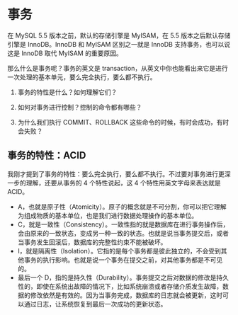 # 事务



在 MySQL 5.5 版本之前，默认的存储引擎是 MyISAM，在 5.5 版本之后默认存储引擎是 InnoDB。InnoDB 和 MyISAM 区别之一就是 InnoDB 支持事务，也可以说这是 InnoDB 取代 MyISAM 的重要原因。

那么什么是事务呢？事务的英文是 transaction，从英文中你也能看出来它是进行一次处理的基本单元，要么完全执行，要么都不执行。

1. 事务的特性是什么？如何理解它们？

2. 如何对事务进行控制？控制的命令都有哪些？

3. 为什么我们执行 COMMIT、ROLLBACK 这些命令的时候，有时会成功，有时会失败？



## 事务的特性：ACID

我刚才提到了事务的特性：要么完全执行，要么都不执行。不过要对事务进行更深一步的理解，还要从事务的 4 个特性说起，这 4 个特性用英文字母来表达就是 ACID。


- A，也就是原子性（Atomicity）。原子的概念就是不可分割，你可以把它理解为组成物质的基本单位，也是我们进行数据处理操作的基本单位。
- C，就是一致性（Consistency）。一致性指的就是数据库在进行事务操作后，会由原来的一致状态，变成另一种一致的状态。也就是说当事务提交后，或者当事务发生回滚后，数据库的完整性约束不能被破坏。
- I，就是隔离性（Isolation）。它指的是每个事务都是彼此独立的，不会受到其他事务的执行影响。也就是说一个事务在提交之前，对其他事务都是不可见的。
- 最后一个 D，指的是持久性（Durability）。事务提交之后对数据的修改是持久性的，即使在系统出故障的情况下，比如系统崩溃或者存储介质发生故障，数据的修改依然是有效的。因为当事务完成，数据库的日志就会被更新，这时可以通过日志，让系统恢复到最后一次成功的更新状态。
